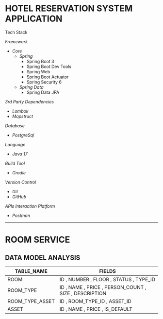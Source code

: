 # HOTEL RESERVATION SYSTEM APPLICATION
Tech Stack

_*Framework*_
 * _Core_
   - *Spring*
      + Spring Boot 3
      + Spring Boot Dev Tools
      + Spring Web
      + Spring Boot Actuator
      + Spring Security 6
   - *Spring Data*
      + Spring Data JPA

_*3rd Party Dependencies*_
* _Lombok_
* _Mapstruct_
    
_*Database*_
* _PostgreSql_

_*Language*_
* _Java 17_

_*Build Tool*_
* _Gradle_

_*Version Control*_
* _Git_
* _GitHub_
 
_*APIs Interaction Platform*_
* _Postman_

---
# ROOM SERVICE
## DATA MODEL ANALYSIS

| TABLE_NAME | FIELDS  | 
| ---------- | ------- |
| ROOM    | ID , NUMBER , FLOOR , STATUS , TYPE_ID |
| ROOM_TYPE | ID , NAME , PRICE , PERSON_COUNT , SIZE , DESCRIPTION |
| ROOM_TYPE_ASSET | ID , ROOM_TYPE_ID , ASSET_ID |
| ASSET | ID , NAME , PRICE , IS_DEFAULT |  
